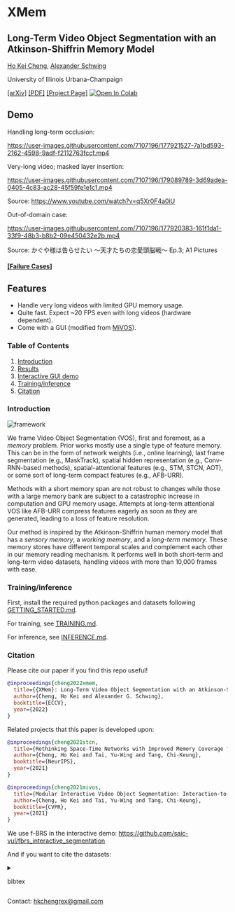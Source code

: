 # XMem

## Long-Term Video Object Segmentation with an Atkinson-Shiffrin Memory Model

[Ho Kei Cheng](https://hkchengrex.github.io/), [Alexander Schwing](https://www.alexander-schwing.de/)

University of Illinois Urbana-Champaign

[[arXiv]](https://arxiv.org/abs/2207.07115) [[PDF]](https://arxiv.org/pdf/2207.07115.pdf) [[Project Page]](https://hkchengrex.github.io/XMem/) [![Open In Colab](https://colab.research.google.com/assets/colab-badge.svg)](https://colab.research.google.com/drive/1RXK5QsUo2-CnOiy5AOSjoZggPVHOPh1m?usp=sharing)

## Demo

Handling long-term occlusion:

https://user-images.githubusercontent.com/7107196/177921527-7a1bd593-2162-4598-9adf-f2112763fccf.mp4

Very-long video; masked layer insertion:

https://user-images.githubusercontent.com/7107196/179089789-3d69adea-0405-4c83-ac28-45f59fe1e1c1.mp4

Source: https://www.youtube.com/watch?v=q5Xr0F4a0iU

Out-of-domain case:

https://user-images.githubusercontent.com/7107196/177920383-161f1da1-33f9-48b3-b8b2-09e450432e2b.mp4

Source: かぐや様は告らせたい ～天才たちの恋愛頭脳戦～ Ep.3; A1 Pictures

#### [[Failure Cases]](docs/FAILURE_CASES.md)

## Features

* Handle very long videos with limited GPU memory usage.
* Quite fast. Expect ~20 FPS even with long videos (hardware dependent).
* Come with a GUI (modified from [MiVOS](https://github.com/hkchengrex/MiVOS/tree/MiVOS-STCN)).

### Table of Contents

1. [Introduction](#introduction)
2. [Results](docs/RESULTS.md)
3. [Interactive GUI demo](docs/DEMO.md)
4. [Training/inference](#traininginference)
5. [Citation](#citation)

### Introduction

![framework](https://imgur.com/ToE2frx.jpg)

We frame Video Object Segmentation (VOS), first and foremost, as a *memory* problem.
Prior works mostly use a single type of feature memory. This can be in the form of network weights (i.e., online learning), last frame segmentation (e.g., MaskTrack), spatial hidden representation (e.g., Conv-RNN-based methods), spatial-attentional features (e.g., STM, STCN, AOT), or some sort of long-term compact features (e.g., AFB-URR).

Methods with a short memory span are not robust to changes while those with a large memory bank are subject to a catastrophic increase in computation and GPU memory usage. Attempts at long-term attentional VOS like AFB-URR compress features eagerly as soon as they are generated, leading to a loss of feature resolution.

Our method is inspired by the Atkinson-Shiffrin human memory model that has a *sensory memory*, a *working memory*, and a *long-term memory*. These memory stores have different temporal scales and complement each other in our memory reading mechanism. It performs well in both short-term and long-term video datasets, handling videos with more than 10,000 frames with ease.

### Training/inference

First, install the required python packages and datasets following [GETTING_STARTED.md](docs/GETTING_STARTED.md).

For training, see [TRAINING.md](docs/TRAINING.md).

For inference, see [INFERENCE.md](docs/INFERENCE.md).

### Citation

Please cite our paper if you find this repo useful!

```bibtex
@inproceedings{cheng2022xmem,
  title={{XMem}: Long-Term Video Object Segmentation with an Atkinson-Shiffrin Memory Model},
  author={Cheng, Ho Kei and Alexander G. Schwing},
  booktitle={ECCV},
  year={2022}
}
```

Related projects that this paper is developed upon:
```bibtex
@inproceedings{cheng2021stcn,
  title={Rethinking Space-Time Networks with Improved Memory Coverage for Efficient Video Object Segmentation},
  author={Cheng, Ho Kei and Tai, Yu-Wing and Tang, Chi-Keung},
  booktitle={NeurIPS},
  year={2021}
}

@inproceedings{cheng2021mivos,
  title={Modular Interactive Video Object Segmentation: Interaction-to-Mask, Propagation and Difference-Aware Fusion},
  author={Cheng, Ho Kei and Tai, Yu-Wing and Tang, Chi-Keung},
  booktitle={CVPR},
  year={2021}
}
```

We use f-BRS in the interactive demo: https://github.com/saic-vul/fbrs_interactive_segmentation

And if you want to cite the datasets:

<details> 
<summary>

bibtex

</summary>

```bibtex
@inproceedings{shi2015hierarchicalECSSD,
  title={Hierarchical image saliency detection on extended CSSD},
  author={Shi, Jianping and Yan, Qiong and Xu, Li and Jia, Jiaya},
  booktitle={TPAMI},
  year={2015},
}

@inproceedings{wang2017DUTS,
  title={Learning to Detect Salient Objects with Image-level Supervision},
  author={Wang, Lijun and Lu, Huchuan and Wang, Yifan and Feng, Mengyang 
  and Wang, Dong, and Yin, Baocai and Ruan, Xiang}, 
  booktitle={CVPR},
  year={2017}
}

@inproceedings{FSS1000,
  title = {FSS-1000: A 1000-Class Dataset for Few-Shot Segmentation},
  author = {Li, Xiang and Wei, Tianhan and Chen, Yau Pun and Tai, Yu-Wing and Tang, Chi-Keung},
  booktitle={CVPR},
  year={2020}
}

@inproceedings{zeng2019towardsHRSOD,
  title = {Towards High-Resolution Salient Object Detection},
  author = {Zeng, Yi and Zhang, Pingping and Zhang, Jianming and Lin, Zhe and Lu, Huchuan},
  booktitle = {ICCV},
  year = {2019}
}

@inproceedings{cheng2020cascadepsp,
  title={{CascadePSP}: Toward Class-Agnostic and Very High-Resolution Segmentation via Global and Local Refinement},
  author={Cheng, Ho Kei and Chung, Jihoon and Tai, Yu-Wing and Tang, Chi-Keung},
  booktitle={CVPR},
  year={2020}
}

@inproceedings{xu2018youtubeVOS,
  title={Youtube-vos: A large-scale video object segmentation benchmark},
  author={Xu, Ning and Yang, Linjie and Fan, Yuchen and Yue, Dingcheng and Liang, Yuchen and Yang, Jianchao and Huang, Thomas},
  booktitle = {ECCV},
  year={2018}
}

@inproceedings{perazzi2016benchmark,
  title={A benchmark dataset and evaluation methodology for video object segmentation},
  author={Perazzi, Federico and Pont-Tuset, Jordi and McWilliams, Brian and Van Gool, Luc and Gross, Markus and Sorkine-Hornung, Alexander},
  booktitle={CVPR},
  year={2016}
}

@inproceedings{denninger2019blenderproc,
  title={BlenderProc},
  author={Denninger, Maximilian and Sundermeyer, Martin and Winkelbauer, Dominik and Zidan, Youssef and Olefir, Dmitry and Elbadrawy, Mohamad and Lodhi, Ahsan and Katam, Harinandan},
  booktitle={arXiv:1911.01911},
  year={2019}
}

@inproceedings{shapenet2015,
  title       = {{ShapeNet: An Information-Rich 3D Model Repository}},
  author      = {Chang, Angel Xuan and Funkhouser, Thomas and Guibas, Leonidas and Hanrahan, Pat and Huang, Qixing and Li, Zimo and Savarese, Silvio and Savva, Manolis and Song, Shuran and Su, Hao and Xiao, Jianxiong and Yi, Li and Yu, Fisher},
  booktitle   = {arXiv:1512.03012},
  year        = {2015}
}
```
</details>

Contact: <hkchengrex@gmail.com>
